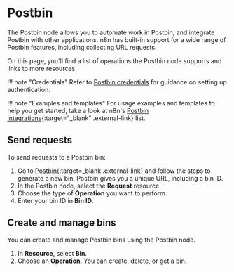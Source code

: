 # Postbin

The Postbin node allows you to automate work in Postbin, and integrate Postbin with other applications. n8n has built-in support for a wide range of Postbin features, including collecting URL requests. 

On this page, you'll find a list of operations the Postbin node supports and links to more resources.

!!! note "Credentials"
    Refer to [Postbin credentials](https://docs.n8n.io/integrations/builtin/credentials/postbin/) for guidance on setting up authentication. 

!!! note "Examples and templates"
    For usage examples and templates to help you get started, take a look at n8n's [Postbin integrations](https://n8n.io/integrations/postbin/){:target="_blank" .external-link} list.


## Send requests

To send requests to a Postbin bin:

1. Go to [Postbin](https://www.toptal.com/developers/postbin/){:target=_blank .external-link} and follow the steps to generate a new bin. Postbin gives you a unique URL, including a bin ID.
2. In the Postbin node, select the **Request** resource.
3. Choose the type of **Operation** you want to perform.
4. Enter your bin ID in **Bin ID**.

## Create and manage bins

You can create and manage Postbin bins using the Postbin node. 

1. In **Resource**, select **Bin**.
2. Choose an **Operation**. You can create, delete, or get a bin.
